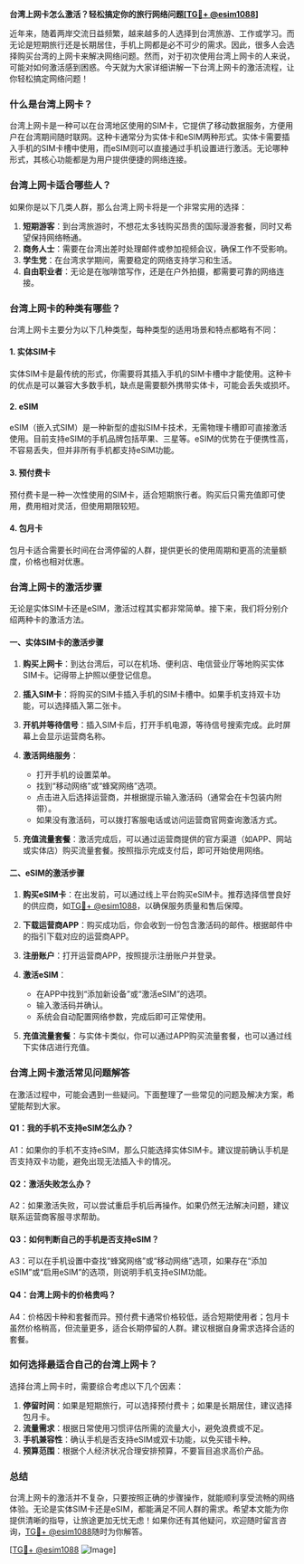**台湾上网卡怎么激活？轻松搞定你的旅行网络问题[[TG💪+ @esim1088](https://t.me/s/esim1088)]**

近年来，随着两岸交流日益频繁，越来越多的人选择到台湾旅游、工作或学习。而无论是短期旅行还是长期居住，手机上网都是必不可少的需求。因此，很多人会选择购买台湾的上网卡来解决网络问题。然而，对于初次使用台湾上网卡的人来说，可能对如何激活感到困惑。今天就为大家详细讲解一下台湾上网卡的激活流程，让你轻松搞定网络问题！

### **什么是台湾上网卡？**

台湾上网卡是一种可以在台湾地区使用的SIM卡，它提供了移动数据服务，方便用户在台湾期间随时联网。这种卡通常分为实体卡和eSIM两种形式。实体卡需要插入手机的SIM卡槽中使用，而eSIM则可以直接通过手机设置进行激活。无论哪种形式，其核心功能都是为用户提供便捷的网络连接。

### **台湾上网卡适合哪些人？**

如果你是以下几类人群，那么台湾上网卡将是一个非常实用的选择：

1. **短期游客**：到台湾旅游时，不想花太多钱购买昂贵的国际漫游套餐，同时又希望保持网络畅通。
2. **商务人士**：需要在台湾出差时处理邮件或参加视频会议，确保工作不受影响。
3. **学生党**：在台湾求学期间，需要稳定的网络支持学习和生活。
4. **自由职业者**：无论是在咖啡馆写作，还是在户外拍摄，都需要可靠的网络连接。

### **台湾上网卡的种类有哪些？**

台湾上网卡主要分为以下几种类型，每种类型的适用场景和特点都略有不同：

#### **1. 实体SIM卡**
实体SIM卡是最传统的形式，你需要将其插入手机的SIM卡槽中才能使用。这种卡的优点是可以兼容大多数手机，缺点是需要额外携带实体卡，可能会丢失或损坏。

#### **2. eSIM**
eSIM（嵌入式SIM）是一种新型的虚拟SIM卡技术，无需物理卡槽即可直接激活使用。目前支持eSIM的手机品牌包括苹果、三星等。eSIM的优势在于便携性高，不容易丢失，但并非所有手机都支持eSIM功能。

#### **3. 预付费卡**
预付费卡是一种一次性使用的SIM卡，适合短期旅行者。购买后只需充值即可使用，费用相对灵活，但使用期限较短。

#### **4. 包月卡**
包月卡适合需要长时间在台湾停留的人群，提供更长的使用周期和更高的流量额度，价格也相对优惠。

### **台湾上网卡的激活步骤**

无论是实体SIM卡还是eSIM，激活过程其实都非常简单。接下来，我们将分别介绍两种卡的激活方法。

#### **一、实体SIM卡的激活步骤**

1. **购买上网卡**：到达台湾后，可以在机场、便利店、电信营业厅等地购买实体SIM卡。记得带上护照以便登记信息。
   
2. **插入SIM卡**：将购买的SIM卡插入手机的SIM卡槽中。如果手机支持双卡功能，可以选择插入第二张卡。

3. **开机并等待信号**：插入SIM卡后，打开手机电源，等待信号搜索完成。此时屏幕上会显示运营商名称。

4. **激活网络服务**：
   - 打开手机的设置菜单。
   - 找到“移动网络”或“蜂窝网络”选项。
   - 点击进入后选择运营商，并根据提示输入激活码（通常会在卡包装内附带）。
   - 如果没有激活码，可以拨打客服电话或访问运营商官网查询激活方式。

5. **充值流量套餐**：激活完成后，可以通过运营商提供的官方渠道（如APP、网站或实体店）购买流量套餐。按照指示完成支付后，即可开始使用网络。

#### **二、eSIM的激活步骤**

1. **购买eSIM卡**：在出发前，可以通过线上平台购买eSIM卡。推荐选择信誉良好的供应商，如[TG💪+ @esim1088](https://t.me/s/esim1088)，以确保服务质量和售后保障。

2. **下载运营商APP**：购买成功后，你会收到一份包含激活码的邮件。根据邮件中的指引下载对应的运营商APP。

3. **注册账户**：打开运营商APP，按照提示注册账户并登录。

4. **激活eSIM**：
   - 在APP中找到“添加新设备”或“激活eSIM”的选项。
   - 输入激活码并确认。
   - 系统会自动配置网络参数，完成后即可正常使用。

5. **充值流量套餐**：与实体卡类似，你可以通过APP购买流量套餐，也可以通过线下实体店进行充值。

### **台湾上网卡激活常见问题解答**

在激活过程中，可能会遇到一些疑问。下面整理了一些常见的问题及解决方案，希望能帮到大家。

#### **Q1：我的手机不支持eSIM怎么办？**
A1：如果你的手机不支持eSIM，那么只能选择实体SIM卡。建议提前确认手机是否支持双卡功能，避免出现无法插入卡的情况。

#### **Q2：激活失败怎么办？**
A2：如果激活失败，可以尝试重启手机后再操作。如果仍然无法解决问题，建议联系运营商客服寻求帮助。

#### **Q3：如何判断自己的手机是否支持eSIM？**
A3：可以在手机设置中查找“蜂窝网络”或“移动网络”选项，如果存在“添加eSIM”或“启用eSIM”的选项，则说明手机支持eSIM功能。

#### **Q4：台湾上网卡的价格贵吗？**
A4：价格因卡种和套餐而异。预付费卡通常价格较低，适合短期使用者；包月卡虽然价格稍高，但流量更多，适合长期停留的人群。建议根据自身需求选择合适的套餐。

### **如何选择最适合自己的台湾上网卡？**

选择台湾上网卡时，需要综合考虑以下几个因素：

1. **停留时间**：如果是短期旅行，可以选择预付费卡；如果是长期居住，建议选择包月卡。
2. **流量需求**：根据日常使用习惯评估所需的流量大小，避免浪费或不足。
3. **手机兼容性**：确认手机是否支持eSIM或双卡功能，以免买错卡种。
4. **预算范围**：根据个人经济状况合理安排预算，不要盲目追求高价产品。

### **总结**

台湾上网卡的激活并不复杂，只要按照正确的步骤操作，就能顺利享受流畅的网络体验。无论是实体SIM卡还是eSIM，都能满足不同人群的需求。希望本文能为你提供清晰的指导，让旅途更加无忧无虑！如果你还有其他疑问，欢迎随时留言咨询，[TG💪+ @esim1088](https://t.me/s/esim1088)随时为你解答。

[[TG💪+ @esim1088](https://t.me/s/esim1088) ![Image](https://i.postimg.cc/4NQfJmqS/Snipaste-2025-05-13-00-14-12.png)]